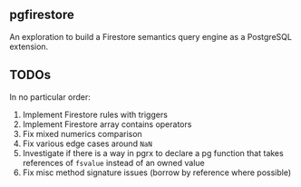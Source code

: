 ## pgfirestore

An exploration to build a Firestore semantics query engine as a PostgreSQL extension.

## TODOs

In no particular order:

1. Implement Firestore rules with triggers
2. Implement Firestore array contains operators
3. Fix mixed numerics comparison
4. Fix various edge cases around `NaN`
5. Investigate if there is a way in pgrx to declare a pg function that takes references of `fsvalue` instead of an owned value
6. Fix misc method signature issues (borrow by reference where possible)


